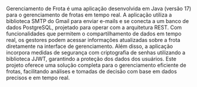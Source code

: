 Gerenciamento de Frota é uma aplicação desenvolvida em Java (versão 17) para o gerenciamento de frotas em tempo real. A aplicação utiliza a biblioteca SMTP do Gmail para enviar e-mails e se conecta a um banco de dados PostgreSQL, projetado para operar com a arquitetura REST. Com funcionalidades que permitem o compartilhamento de dados em tempo real, os gestores podem acessar informações atualizadas sobre a frota diretamente na interface de gerenciamento. Além disso, a aplicação incorpora medidas de segurança com criptografia de senhas utilizando a biblioteca JJWT, garantindo a proteção dos dados dos usuários. Este projeto oferece uma solução completa para o gerenciamento eficiente de frotas, facilitando análises e tomadas de decisão com base em dados precisos e em tempo real.
